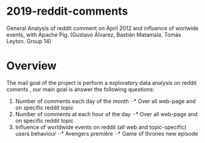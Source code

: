 # 2019-reddit-comments
General Analysis of reddit comment on April 2012 and influence of worlwide events, with Apache Pig. (Gustavo Álvarez, Bastián Matamala, Tomás Leyton. Group 14)


# Overview

The mail goal of the project is perform a exploratory data analysis on reddit coments , our main goal is answer the following questions:

1. Number of comments each day of the month 
⋅⋅* Over all web-page and on specific reddit topic
2. Number of comments at each hour of the day
⋅⋅* Over all web-page and on specific reddit topic
3. Influence of worldwide events on reddit (all web and topic-specific) users behaviour 
⋅⋅* Avengers première
⋅⋅* Game of thrones new episode
